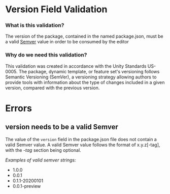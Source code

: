 # Version Field Validation

### What is this validation?
The version of the package, contained in the named package.json, must be a valid [Semver](http://www.semver.org) value in order
to be consumed by the editor

### Why do we need this validation?
This validation was created in accordance with the Unity Standards US-0005.
The package, dynamic template, or feature set's versioning follows Semantic Versioning (SemVer), a versioning strategy allowing authors to provide tools with information about the type of changes included in a given version, compared with the previous version.

# Errors
## version needs to be a valid Semver
The value of the `version` field in the package.json file does not contain a valid Semver value. A valid Semver value follows the format of x.y.z[-tag], with the *-tag* section being optional.

*Examples of valid semver strings:*

* 1.0.0
* 0.0.1
* 0.1.1-20200101 
* 0.0.1-preview
